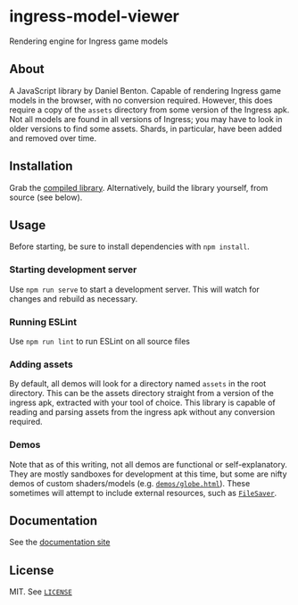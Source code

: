 # ingress-model-viewer

Rendering engine for Ingress game models

## About

A JavaScript library by Daniel Benton.  Capable of rendering Ingress game models in the browser, with no conversion required.  However, this does require a copy of the `assets` directory from some version of the Ingress apk.  Not all models are found in all versions of Ingress; you may have to look in older versions to find some assets.  Shards, in particular, have been added and removed over time.

## Installation

Grab the [compiled library](https://github.com/DeviateFish/ingress-model-viewer/blob/master/dist/ingress-model-viewer.js).  Alternatively, build the library yourself, from source (see below).

## Usage

Before starting, be sure to install dependencies with `npm install`.

### Starting development server
Use `npm run serve` to start a development server.  This will watch for changes and rebuild as necessary.

### Running ESLint
Use `npm run lint` to run ESLint on all source files

### Adding assets
By default, all demos will look for a directory named `assets` in the root directory.  This can be the assets directory straight from a version of the ingress apk, extracted with your tool of choice.  This library is capable of reading and parsing assets from the ingress apk without any conversion required.

### Demos
Note that as of this writing, not all demos are functional or self-explanatory.  They are mostly sandboxes for development at this time, but some are nifty demos of custom shaders/models (e.g. [`demos/globe.html`](https://github.com/DeviateFish/ingress-model-viewer/blob/master/demo/globe.html)).  These sometimes will attempt to include external resources, such as [`FileSaver`](https://rawgit.com/eligrey/FileSaver.js/).

## Documentation

See the [documentation site](https://deviatefish.github.io/ingress-model-viewer/)

## License

MIT. See [`LICENSE`](https://github.com/DeviateFish/ingress-model-viewer/blob/master/LICENSE)
